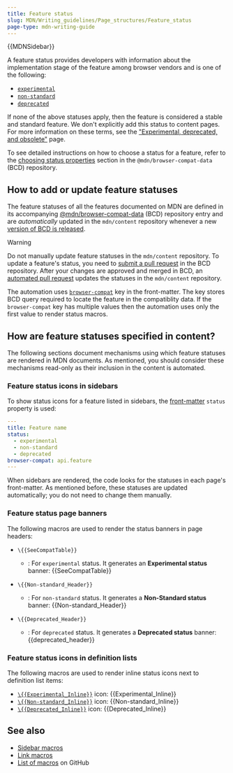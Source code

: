 ```yaml
---
title: Feature status
slug: MDN/Writing_guidelines/Page_structures/Feature_status
page-type: mdn-writing-guide
---
```


{{MDNSidebar}}

A feature status provides developers with information about the implementation stage of the feature among browser vendors and is one of the following:

- [`experimental`](https://github.com/mdn/browser-compat-data/blob/main/docs/data-guidelines/index.md#setting-experimental)
- [`non-standard`](https://github.com/mdn/browser-compat-data/blob/main/schemas/compat-data-schema.md#status-information)
- [`deprecated`](https://github.com/mdn/browser-compat-data/blob/main/docs/data-guidelines/index.md#setting-deprecated)

If none of the above statuses apply, then the feature is considered a stable and standard feature. We don't explicitly add this status to content pages.
For more information on these terms, see the ["Experimental, deprecated, and obsolete"](/en-US/docs/MDN/Writing_guidelines/Experimental_deprecated_obsolete) page.

To see detailed instructions on how to choose a status for a feature, refer to the [choosing status properties](https://github.com/mdn/browser-compat-data/blob/main/docs/data-guidelines/index.md#choosing-status-properties) section in the `@mdn/browser-compat-data` (BCD) repository.

## How to add or update feature statuses

The feature statuses of all the features documented on MDN are defined in its accompanying [@mdn/browser-compat-data](https://github.com/mdn/browser-compat-data) (BCD) repository entry and are _automatically_ updated in the `mdn/content` repository whenever a new [version of BCD is released](https://github.com/mdn/browser-compat-data/releases).

> [!WARNING]
> Do not manually update feature statuses in the `mdn/content` repository. To update a feature's status, you need to [submit a pull request](https://github.com/mdn/browser-compat-data/blob/main/docs/contributing.md#updating-the-compat-data) in the BCD repository. After your changes are approved and merged in BCD, an [automated pull request](https://github.com/search?q=repo%3Amdn%2Fcontent+Synchronize+with+BCD&type=pullrequests) updates the statuses in the `mdn/content` repository.

The automation uses [`browser-compat`](/en-US/docs/MDN/Writing_guidelines/Page_structures/Compatibility_tables#using_bcd_data_in_mdn_pages) key in the front-matter. The key stores BCD query required to locate the feature in the compatiblity data. If the `browser-compat` key has multiple values then the automation uses only the first value to render status macros.

## How are feature statuses specified in content?

The following sections document mechanisms using which feature statuses are rendered in MDN documents. As mentioned, you should consider these mechanisms read-only as their inclusion in the content is automated.

### Feature status icons in sidebars

To show status icons for a feature listed in sidebars, the [front-matter](/en-US/docs/MDN/Writing_guidelines/Page_structures/Page_types/CSS_function_page_template#sect1) `status` property is used:

```yml
---
title: Feature name
status:
  - experimental
  - non-standard
  - deprecated
browser-compat: api.feature
---
```

When sidebars are rendered, the code looks for the statuses in each page's front-matter. As mentioned before, these statuses are updated automatically; you do not need to change them manually.

### Feature status page banners

The following macros are used to render the status banners in page headers:

- `\{{SeeCompatTable}}`

  - : For `experimental` status. It generates an **Experimental status** banner:
    {{SeeCompatTable}}

- `\{{Non-standard_Header}}`

  - : For `non-standard` status. It generates a **Non-Standard status** banner:
    {{Non-standard_Header}}

- `\{{Deprecated_Header}}`
  - : For `deprecated` status. It generates a **Deprecated status** banner:
    {{deprecated_header}}

### Feature status icons in definition lists

The following macros are used to render inline status icons next to definition list items:

- [`\{{Experimental_Inline}}`](https://github.com/mdn/yari/blob/main/kumascript/macros/experimental_inline.ejs) icon: {{Experimental_Inline}}
- [`\{{Non-standard_Inline}}`](https://github.com/mdn/yari/blob/main/kumascript/macros/Non-standard_Inline.ejs) icon: {{Non-standard_Inline}}
- [`\{{Deprecated_Inline}}`](https://github.com/mdn/yari/blob/main/kumascript/macros/Deprecated_Inline.ejs) icon: {{Deprecated_Inline}}

## See also

- [Sidebar macros](/en-US/docs/MDN/Writing_guidelines/Page_structures/Sidebars)
- [Link macros](/en-US/docs/MDN/Writing_guidelines/Page_structures/Links)
- [List of macros](https://github.com/mdn/yari/tree/main/kumascript/macros) on GitHub
